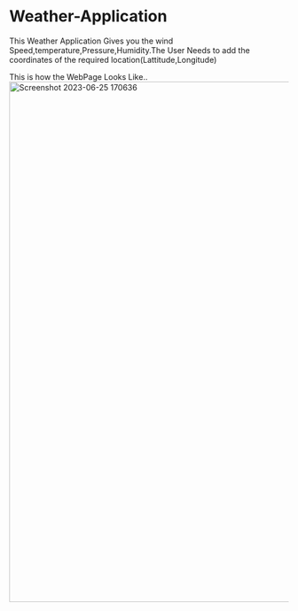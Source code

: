 # Weather-Application
This Weather Application Gives you the wind Speed,temperature,Pressure,Humidity.The User Needs to add the coordinates of the required location(Lattitude,Longitude)

This is how the WebPage Looks Like..
<img width="939" alt="Screenshot 2023-06-25 170636" src="https://github.com/dhanush810/Weather-Application/assets/116019292/a74e9057-c4cd-46e6-86a7-9d890fce381e">
